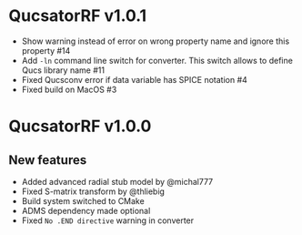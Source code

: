 # QucsatorRF v1.0.1

* Show warning instead of error on wrong property name and ignore this property #14
* Add `-ln` command line switch for converter. This switch allows to define Qucs library name #11
* Fixed Qucsconv error if data variable has SPICE notation #4
* Fixed build on MacOS #3

# QucsatorRF v1.0.0

## New features

* Added advanced radial stub model by @michal777
* Fixed S-matrix transform by @thliebig
* Build system switched to CMake
* ADMS dependency made optional
* Fixed `No .END directive` warning in converter
